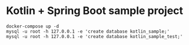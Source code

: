 # Kotlin + Spring Boot  sample project

```
docker-compose up -d
mysql -u root -h 127.0.0.1 -e 'create database kotlin_sample;'
mysql -u root -h 127.0.0.1 -e 'create database kotlin_sample_test;'
```



